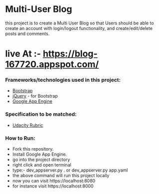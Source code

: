 # Multi-User Blog

this project is to create a Multi User Blog so that Users should be able to create an account with login/logout functionality, and create/edit/delete posts and comments.

# live At :- https://blog-167720.appspot.com/

### Frameworks/technologies used in this project:
- [Bootstrap](http://getbootstrap.com/)
- [jQuery](https://jquery.com/) - for Bootstrap
- [Google App Engine](https://cloud.google.com/appengine/docs)

### Specification to be matched:
- [Udacity Rubric](https://review.udacity.com/#!/rubrics/150/view)

### How to Run:
* Fork this repository.
* Install Google App Engine.
* go into the project directory
* right click and open terminal
* type:- dev_appserver.py . or dev_appserver.py app.yaml
* the above command will run this project locally
* now you can visit https://localhost:8080
* for instance visit https://localhost:8000
